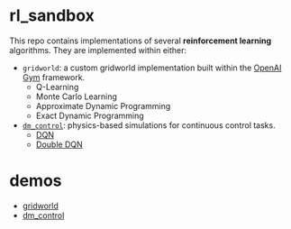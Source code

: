 # rl_sandbox
This repo contains implementations of several **reinforcement learning** algorithms. They are implemented within either:
- `gridworld`: a custom gridworld implementation built within the [OpenAI Gym](https://gym.openai.com/) framework.
  - Q-Learning
  - Monte Carlo Learning
  - Approximate Dynamic Programming
  - Exact Dynamic Programming
- [`dm_control`](https://github.com/deepmind/dm_control): physics-based simulations for continuous control tasks.
  - [DQN](https://www.nature.com/articles/nature14236)
  - [Double DQN](https://arxiv.org/abs/1509.06461)

# demos
- [gridworld](https://github.com/richard-warren/rl_sandbox/blob/master/gridworld_demo.ipynb)
- [dm_control]()

